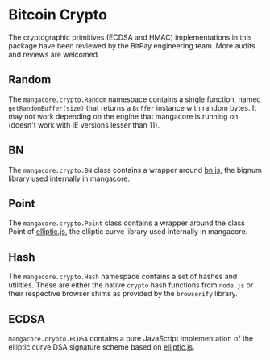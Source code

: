 # Bitcoin Crypto
The cryptographic primitives (ECDSA and HMAC) implementations in this package have been reviewed by the BitPay engineering team. More audits and reviews are welcomed.

## Random
The `mangacore.crypto.Random` namespace contains a single function, named `getRandomBuffer(size)` that returns a `Buffer` instance with random bytes. It may not work depending on the engine that mangacore is running on (doesn't work with IE versions lesser than 11).

## BN
The `mangacore.crypto.BN` class contains a wrapper around [bn.js](https://github.com/indutny/bn.js), the bignum library used internally in mangacore.

## Point
The `mangacore.crypto.Point` class contains a wrapper around the class Point of [elliptic.js](https://github.com/indutny/elliptic), the elliptic curve library used internally in mangacore.

## Hash
The `mangacore.crypto.Hash` namespace contains a set of hashes and utilities. These are either the native `crypto` hash functions from `node.js` or their respective browser shims as provided by the `browserify` library.

## ECDSA
`mangacore.crypto.ECDSA` contains a pure JavaScript implementation of the elliptic curve DSA signature scheme based on [elliptic.js](https://github.com/indutny/elliptic).
